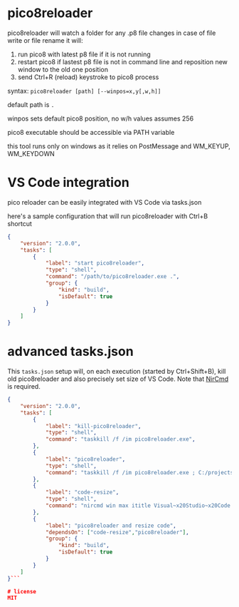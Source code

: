 # pico8reloader
pico8reloader will watch a folder for any .p8 file changes
in case of file write or file rename it will:
1) run pico8 with latest p8 file if it is not running
2) restart pico8 if lastest p8 file is not in command line and reposition new window to the old one position
3) send Ctrl+R (reload) keystroke to pico8 process

syntax: ```pico8reloader [path] [--winpos=x,y[,w,h]]```

default path is ```.```

winpos sets default pico8 position, no w/h values assumes 256

pico8 executable should be accessible via PATH variable

this tool runs only on windows as it relies on PostMessage and WM_KEYUP, WM_KEYDOWN

# VS Code integration
pico reloader can be easily integrated with VS Code via tasks.json

here's a sample configuration that will run pico8reloader with Ctrl+B shortcut

```json
{
    "version": "2.0.0",
    "tasks": [
        {
            "label": "start pico8reloader",
            "type": "shell",
            "command": "/path/to/pico8reloader.exe .",
            "group": {
                "kind": "build",
                "isDefault": true
            }
        }
    ]
}
```

# advanced tasks.json
This ```tasks.json``` setup will, on each execution (started by Ctrl+Shift+B), kill old pico8reloader and also precisely set size of VS Code. Note that [NirCmd](https://nircmd.nirsoft.net/) is required. 

```json
{
    "version": "2.0.0",
    "tasks": [
        {
            "label": "kill-pico8reloader",
            "type": "shell",
            "command": "taskkill /f /im pico8reloader.exe",
        },
        {
            "label": "pico8reloader",
            "type": "shell",
            "command": "taskkill /f /im pico8reloader.exe ; C:/projects/c#/pico8reloader/pico8reloader.exe . --winpos=1522,0,406,430",
        },
        {
            "label": "code-resize",
            "type": "shell",
            "command": "nircmd win max ititle Visual~x20Studio~x20Code ; nircmd win togglemax ititle Visual~x20Studio~x20Code ; nircmd win setsize ititle Visual~x20Studio~x20Code 0 0 1530 1050",
        },
        {
            "label": "pico8reloader and resize code",
            "dependsOn": ["code-resize","pico8reloader"],
            "group": {
                "kind": "build",
                "isDefault": true
            }
        }
    ]
}```

# license
MIT
